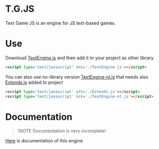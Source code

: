 # T.G.JS
Text Game JS is an engine for JS text-based games.
# Use
Download [TextEngine.js](Engine/) and then add it to your project as other library

```html
<script type='text/javascript' src='./TextEngine.js'></script>
```

You can also use no-library version [TextEngine-nl.js](Engine) that needs also [Extends.js](NFLibs) added to project

```html
<script type='text/javascript' src='./Extends.js'></script>
<script type='text/javascript' src='./TextEngine-nl.js'></script>
```

# Documentation

> !NOTE
> Documentation is very incomplete!

[Here](Engine/) is documentation of this engine


